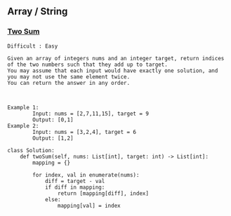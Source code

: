 ## Array / String


### [Two Sum](https://leetcode.com/problems/two-sum/description/)
    Difficult : Easy

    Given an array of integers nums and an integer target, return indices of the two numbers such that they add up to target.
    You may assume that each input would have exactly one solution, and you may not use the same element twice.
    You can return the answer in any order.



    Example 1: 
            Input: nums = [2,7,11,15], target = 9
            Output: [0,1]
    Example 2: 
            Input: nums = [3,2,4], target = 6
            Output: [1,2]
    
    class Solution:
        def twoSum(self, nums: List[int], target: int) -> List[int]:
            mapping = {}

            for index, val in enumerate(nums):
                diff = target - val
                if diff in mapping:
                    return [mapping[diff], index]
                else:
                    mapping[val] = index
